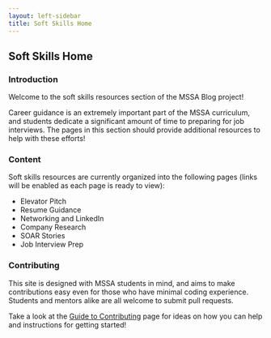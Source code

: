 ```yaml
---
layout: left-sidebar
title: Soft Skills Home
---
```


## Soft Skills Home

### Introduction

Welcome to the soft skills resources section of the MSSA Blog project!

Career guidance is an extremely important part of the MSSA curriculum, and students dedicate a significant amount of time to preparing for job interviews.  The pages in this section should provide additional resources to help with these efforts!

### Content

Soft skills resources are currently organized into the following pages (links will be enabled as each page is ready to view):

* Elevator Pitch
* Resume Guidance
* Networking and LinkedIn
* Company Research
* SOAR Stories
* Job Interview Prep

### Contributing

This site is designed with MSSA students in mind, and aims to make contributions easy even for those who have minimal coding experience.  Students and mentors alike are all welcome to submit pull requests.

Take a look at the [Guide to Contributing](https://mssablog.github.io/contribute.html) page for ideas on how you can help and instructions for getting started!
